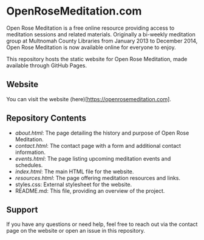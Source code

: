 # OpenRoseMeditation.com

Open Rose Meditation is a free online resource providing access to meditation sessions and related materials. Originally a bi-weekly meditation group at Multnomah County Libraries from January 2013 to December 2014, Open Rose Meditation is now available online for everyone to enjoy.

This repository hosts the static website for Open Rose Meditation, made available through GitHub Pages.

## Website
You can visit the website (here)[https://openrosemeditation.com].

## Repository Contents
- *about.html*: The page detailing the history and purpose of Open Rose Meditation.
- *contact.html*: The contact page with a form and additional contact information.
- *events.html*:  The page listing upcoming meditation events and schedules.
- *index.html*: The main HTML file for the website.
- *resources.html*: The page offering meditation resources and links.
- styles.css: External stylesheet for the website.
- README.md: This file, providing an overview of the project.

## Support
If you have any questions or need help, feel free to reach out via the contact page on the website or open an issue in this repository.